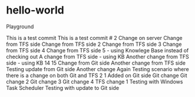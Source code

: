 # hello-world
Playground

This is a test commit
This is a test commit # 2
Change on server
Change from TFS side
Change from TFS side 2
Change from TFS side 3
Change from TFS side 4
Change from TFS side 5 - using Knowlege Base instead of checking out
A change from TFS side - using KB
Another change from TFS side - using KB
14
15
Change from Git side
Another change from TFS side
Testing update from Git side
Another change
Again
Testing scenario where there is a change on both Git and TFS 2
1 Added on Git side
Git change
Git change 2
Git change 3
Git change 4
TFS change 1
Testing with Windows Task Scheduler
Testing with update to Git side
